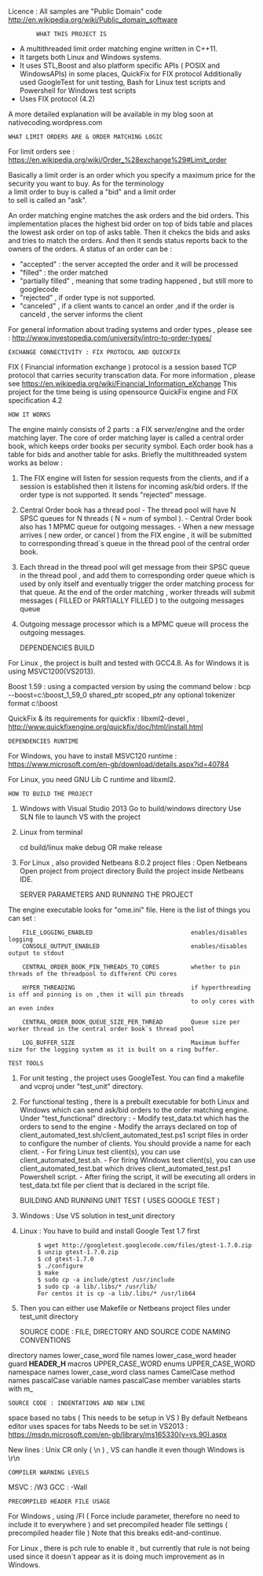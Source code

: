 Licence : All samples are "Public Domain" code 
http://en.wikipedia.org/wiki/Public_domain_software
			
			WHAT THIS PROJECT IS
	
- A multithreaded limit order matching engine written in C++11. 
- It targets both Linux and Windows systems.
- It uses STL,Boost and also platform specific APIs ( POSIX and WindowsAPIs) in some places, QuickFix for FIX protocol 
  Additionally used GoogleTest for unit testing, Bash for Linux test scripts and Powershell for Windows test scripts
- Uses FIX protocol (4.2)

A more detailed explanation will be available in my blog soon at nativecoding.wordpress.com
						
	WHAT LIMIT ORDERS ARE & ORDER MATCHING LOGIC
	
For limit orders see : https://en.wikipedia.org/wiki/Order_%28exchange%29#Limit_order

Basically a limit order is an order which you specify a maximum price for the security you want to buy.
As for the terminology a limit order to buy is called a "bid" and a limit order to sell is called an "ask".

An order matching engine matches the ask orders and the bid orders. This implementation places the highest bid order on
top of bids table and places the lowest ask order on top of asks table. Then it chekcs the bids and asks and tries to 
match the orders. And then it sends status reports back to the owners of the orders. A status of an order can be :

- "accepted" : the server accepted the order and it will be processed
- "filled" : the order matched
- "partially filled" , meaning that some trading happened , but still more to googlecode
- "rejected" , if order type is not supported.
- "canceled" , if a client wants to cancel an order ,and if the order is canceld , the server informs the client

For general information about trading systems and order types , please see :
http://www.investopedia.com/university/intro-to-order-types/

	EXCHANGE CONNECTIVITY : FIX PROTOCOL AND QUICKFIX
	
FIX ( Financial information exchange ) protocol is a session based TCP protocol that carries security transcation data.
For more information , please see https://en.wikipedia.org/wiki/Financial_Information_eXchange
This project for the time being is using opensource QuickFix engine and FIX specification 4.2
	
	HOW IT WORKS
	
The engine mainly consists of 2 parts : a FIX server/engine and the order matching layer.
The core of order matching layer is called a central order book, which keeps order books per security symbol.
Each order book has a table for bids and another table for asks. Briefly the multithreaded system works as below :

1. The FIX engine will listen for session requests from the clients, and if a session is established
then it listens for incoming ask/bid orders. If the order type is not supported. It sends "rejected" message.
	
2. Central Order book has a thread pool
		- The thread pool will have N SPSC queues for N threads ( N = num of symbol ).
		- Central Order book also has 1 MPMC queue for outgoing messages.
		- When a new message arrives ( new order, or cancel ) from the FIX engine , it will be submitted to corresponding thread`s queue in the thread pool of the central order book.
		
3. Each thread in the thread pool will get message from their SPSC queue in the thread pool , and add them to corresponding order queue which is used by only itself
and eventually trigger the order matching process for that queue. At the end of the order matching , worker threads will submit messages ( FILLED or PARTIALLY FILLED ) to the outgoing messages queue 

4. Outgoing message processor which is a MPMC queue will process the outgoing messages.

	DEPENDENCIES BUILD
	
For Linux , the project is built and tested with GCC4.8. As for Windows it is using MSVC1200(VS2013).

Boost 1.59 : using a compacted version by using the command below :
				bcp --boost=c:\boost_1_59_0 shared_ptr scoped_ptr any optional tokenizer format c:\boost
						
QuickFix & its	requirements for quickfix : libxml2-devel , http://www.quickfixengine.org/quickfix/doc/html/install.html

	DEPENDENCIES RUNTIME

For Windows, you have to install MSVC120 runtime :
https://www.microsoft.com/en-gb/download/details.aspx?id=40784

For Linux, you need GNU Lib C runtime and libxml2.
			
	HOW TO BUILD THE PROJECT

1. Windows with Visual Studio 2013
	Go to build/windows directory
	Use SLN file to launch VS with the project

2. Linux from terminal
	
	cd build/linux
	make debug  OR make release

3. For Linux , also provided Netbeans 8.0.2 project files :
	Open Netbeans
	Open project from project directory
	Build the project inside Netbeans IDE.
	
	SERVER PARAMETERS AND RUNNING THE PROJECT
	
The engine executable looks for "ome.ini" file. Here is the list of things you can set :

		FILE_LOGGING_ENABLED							enables/disables logging
		CONSOLE_OUTPUT_ENABLED							enables/disables output to stdout
		
		CENTRAL_ORDER_BOOK_PIN_THREADS_TO_CORES			whether to pin threads of the threadpool to different CPU cores
		
		HYPER_THREADING									if hyperthreading is off and pinning is on ,then it will pin threads 
														to only cores with an even index
		
		CENTRAL_ORDER_BOOK_QUEUE_SIZE_PER_THREAD		Queue size per worker thread in the central order book`s thread pool

		LOG_BUFFER_SIZE									Maximum buffer size for the logging system as it is built on a ring buffer.

	TEST TOOLS
	
1. For unit testing , the project uses GoogleTest. You can find a makefile and vcproj under "test_unit" directory.
2. For functional testing , there is a prebuilt executable for both Linux and Windows which can send ask/bid orders to the order matching engine.
   Under "test_functional" directory :
		- Modify test_data.txt which has the orders to send to the engine
		- Modify  the arrays declared on top of client_automated_test.sh/client_automated_test.ps1 script files in order to configure the number of clients.
		You should provide a name for each client.
		- For firing Linux test client(s), you can use client_automated_test.sh.
		- For firing Windows test client(s), you can use client_automated_test.bat which drives client_automated_test.ps1 Powershell script.
		- After firing the script, it will be executing all orders in test_data.txt file per client that is declared in the script file.
	
	BUILDING AND RUNNING UNIT TEST ( USES GOOGLE TEST )
		
1. Windows : Use VS solution in test_unit directory
2. Linux : You have to build and install Google Test 1.7 first

			$ wget http://googletest.googlecode.com/files/gtest-1.7.0.zip
			$ unzip gtest-1.7.0.zip
			$ cd gtest-1.7.0
			$ ./configure
			$ make
			$ sudo cp -a include/gtest /usr/include
			$ sudo cp -a lib/.libs/* /usr/lib/
			For centos it is cp -a lib/.libs/* /usr/lib64

3. Then you can either use Makefile or Netbeans project files under test_unit directory
			
	SOURCE CODE : FILE, DIRECTORY AND SOURCE CODE NAMING CONVENTIONS

directory names					lower_case_word
file names 						lower_case_word
header guard 					__HEADER_H__
macros							UPPER_CASE_WORD
enums							UPPER_CASE_WORD
namespace names 				lower_case_word
class names 					CamelCase
method names 					pascalCase
variable names					pascalCase
member variables starts with	m_

	SOURCE CODE : INDENTATIONS AND NEW LINE

space based no tabs ( This needs to be setup in VS )
	By default Netbeans editor uses spaces for tabs
	Needs to be set in VS2013 : https://msdn.microsoft.com/en-gb/library/ms165330(v=vs.90).aspx
	
New lines : Unix CR only ( \n ) , VS can handle it even though Windows is \r\n

	COMPILER WARNING LEVELS
		
MSVC 	: /W3
GCC		: -Wall

	PRECOMPILED HEADER FILE USAGE
		
For Windows , using /FI ( Force include parameter, therefore no need to include it to everywhere )
and set precompiled header file settings ( precompiled header file ) Note that this breaks edit-and-continue.

For Linux , there is pch rule to enable it , but currently that rule is not being used since it doesn`t appear as it is doing much improvement
as in Windows.